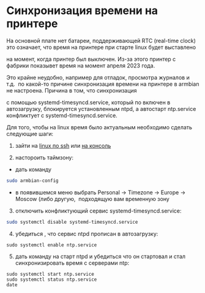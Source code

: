 # Синхронизация времени на принтере

На основной плате нет батареи, поддерживающей RTC (real-time clock) это означает, что время на принтере при старте linux будет выставлено

на момент, когда принтер был выключен. Из-за этого принтер с фабрики показывет время на момент апреля 2023 года.

Это крайне неудобно, например для отладок, просмотра журналов и т.д.  по какой-то причине синхронизация времени на принтере в armbian не настроена. Причина в том, что синхронизация 

с помощью systemd-timesyncd.service, который по включен в автозагрузку, блокируется установленным ntpd, а автостарт ntp.service конфликтует с systemd-timesyncd.service.

Для того, чтобы на linux время было актуальным необходимо сделать следующие шаги:

1. зайти на [linux по ssh](ssh_ru.md) или [на консоль](serial_console_connection_ru.md)

2. настороить таймзону:

*   дать команду 
``` bash
sudo armbian-config 
```
* в появившемся меню выбрать Personal -> Timezone -> Europe -> Moscow (либо другую,  подходящую вам временную зону

3. отключить конфликтующий сервис systemd-timesyncd.service: 

``` bash
sudo systemctl disable systemd-timesyncd.service
```

4. убедиться , что сервис ntpd прописан в автозагрузку:

```
sudo systemctl enable ntp.service
```

5. дать команду на старт ntpd и убедиться что он стартовал и стал синхронизировать время с серверами ntp:

```
sudo systemctl start ntp.service
sudo systemctl status ntp.service
date
```
